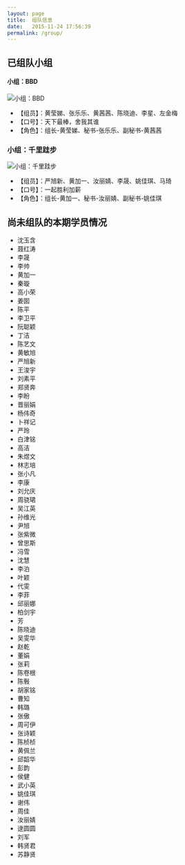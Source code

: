 ```yaml
---
layout: page
title:  组队信息
date:   2015-11-24 17:56:39
permalink: /group/
---
```


## 已组队小组

#### 小组：BBD

![小组：BBD](http://77fm42.com1.z0.glb.clouddn.com/group-bbd.jpg)

- 【组员】：黄莹娣、张乐乐、黄茜茜、陈晓迪、李星、左金梅
- 【口号】：天下最棒，舍我其谁
- 【角色】：组长-黄莹娣、秘书-张乐乐、副秘书-黄茜茜

### 小组：千里跬步

![小组：千里跬步](http://77fm42.com1.z0.glb.clouddn.com/group-qlkb.jpg)

- 【组员】：严旭新、黄加一、汝丽婧、李晟、姚佳琪、马琦
- 【口号】：一起胜利加薪
- 【角色】：组长-黄加一、秘书-汝丽婧、副秘书-姚佳琪


## 尚未组队的本期学员情况

* 沈玉含
* 聂红涛
* 李晟
* 李帅
* 黄加一
* 秦璇
* 高小荣
* 姜囡
* 陈平
* 李卫平
* 阮聪颖
* 丁洁
* 陈艺文
* 黄敏旭
* 严旭新
* 王浚宇
* 刘素平
* 郑贤奔
* 李盼
* 晋丽娟
* 杨伟奇
* 卜祥记
* 严玲
* 白津铭
* 高洁
* 朱煜文
* 林志培
* 张小凡
* 李康
* 刘允庆
* 周骁珺
* 吴江英
* 孙维光
* 尹旭
* 张紫微
* 曾思斯
* 冯雪
* 沈慧
* 李泊
* 叶颖
* 代雯
* 李菲
* 邱丽娜
* 柏剑宇
* 芳
* 陈晓迪
* 吴雯华
* 赵乾
* 董娟
* 张莉
* 陈卷根
* 陈斅
* 胡家铭
* 曹知
* 韩璐
* 张傲
* 周可伊
* 张诗颖
* 陈桢桢
* 黄佩兰
* 邱韶华
* 彭韵
* 侯健
* 武小英
* 姚佳琪
* 谢伟
* 周佳
* 汝丽婧
* 逯圆圆
* 刘军
* 韩贤君
* 苏静贤
